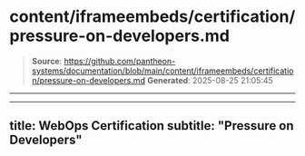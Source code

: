 # content/iframeembeds/certification/pressure-on-developers.md

> **Source**: https://github.com/pantheon-systems/documentation/blob/main/content/iframeembeds/certification/pressure-on-developers.md
> **Generated**: 2025-08-25 21:05:45

---

---
title: WebOps Certification
subtitle: "Pressure on Developers"
---

<Partial file="certification-guide/pressure-on-developers.md" />
